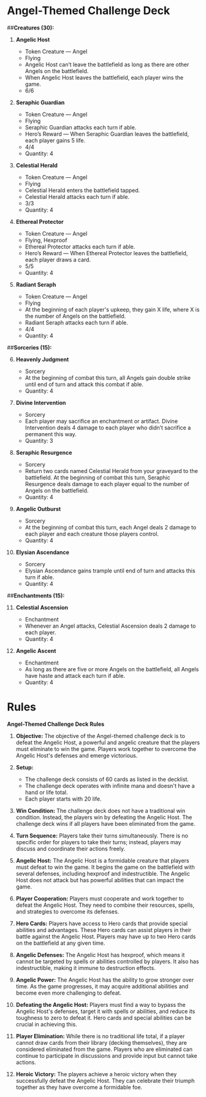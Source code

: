 # **Angel-Themed Challenge Deck**

##**Creatures (30):**

1. **Angelic Host**
   - Token Creature — Angel
   - Flying
   - Angelic Host can’t leave the battlefield as long as there are other Angels on the battlefield.
   - When Angelic Host leaves the battlefield, each player wins the game.
   - 6/6

2. **Seraphic Guardian**
   - Token Creature — Angel
   - Flying
   - Seraphic Guardian attacks each turn if able.
   - Hero’s Reward — When Seraphic Guardian leaves the battlefield, each player gains 5 life.
   - 4/4
   - Quantity: 4

3. **Celestial Herald**
   - Token Creature — Angel
   - Flying
   - Celestial Herald enters the battlefield tapped.
   - Celestial Herald attacks each turn if able.
   - 3/3
   - Quantity: 4

4. **Ethereal Protector**
   - Token Creature — Angel
   - Flying, Hexproof
   - Ethereal Protector attacks each turn if able.
   - Hero’s Reward — When Ethereal Protector leaves the battlefield, each player draws a card.
   - 5/5
   - Quantity: 4

5. **Radiant Seraph**
   - Token Creature — Angel
   - Flying
   - At the beginning of each player's upkeep, they gain X life, where X is the number of Angels on the battlefield.
   - Radiant Seraph attacks each turn if able.
   - 4/4
   - Quantity: 4

##**Sorceries (15):**

6. **Heavenly Judgment**
   - Sorcery
   - At the beginning of combat this turn, all Angels gain double strike until end of turn and attack this combat if able.
   - Quantity: 4

7. **Divine Intervention**
   - Sorcery
   - Each player may sacrifice an enchantment or artifact. Divine Intervention deals 4 damage to each player who didn’t sacrifice a permanent this way.
   - Quantity: 3

8. **Seraphic Resurgence**
   - Sorcery
   - Return two cards named Celestial Herald from your graveyard to the battlefield. At the beginning of combat this turn, Seraphic Resurgence deals damage to each player equal to the number of Angels on the battlefield.
   - Quantity: 4

9. **Angelic Outburst**
   - Sorcery
   - At the beginning of combat this turn, each Angel deals 2 damage to each player and each creature those players control.
   - Quantity: 4

10. **Elysian Ascendance**
    - Sorcery
    - Elysian Ascendance gains trample until end of turn and attacks this turn if able.
    - Quantity: 4

##**Enchantments (15):**

11. **Celestial Ascension**
    - Enchantment
    - Whenever an Angel attacks, Celestial Ascension deals 2 damage to each player.
    - Quantity: 4

12. **Angelic Ascent**
    - Enchantment
    - As long as there are five or more Angels on the battlefield, all Angels have haste and attack each turn if able.
    - Quantity: 4


# Rules

**Angel-Themed Challenge Deck Rules**

1. **Objective:** The objective of the Angel-themed challenge deck is to defeat the Angelic Host, a powerful and angelic creature that the players must eliminate to win the game. Players work together to overcome the Angelic Host's defenses and emerge victorious.

2. **Setup:** 
   - The challenge deck consists of 60 cards as listed in the decklist.
   - The challenge deck operates with infinite mana and doesn't have a hand or life total.
   - Each player starts with 20 life.

3. **Win Condition:** The challenge deck does not have a traditional win condition. Instead, the players win by defeating the Angelic Host. The challenge deck wins if all players have been eliminated from the game.

4. **Turn Sequence:** Players take their turns simultaneously. There is no specific order for players to take their turns; instead, players may discuss and coordinate their actions freely.

5. **Angelic Host:** The Angelic Host is a formidable creature that players must defeat to win the game. It begins the game on the battlefield with several defenses, including hexproof and indestructible. The Angelic Host does not attack but has powerful abilities that can impact the game.

6. **Player Cooperation:** Players must cooperate and work together to defeat the Angelic Host. They need to combine their resources, spells, and strategies to overcome its defenses.

7. **Hero Cards:** Players have access to Hero cards that provide special abilities and advantages. These Hero cards can assist players in their battle against the Angelic Host. Players may have up to two Hero cards on the battlefield at any given time.

8. **Angelic Defenses:** The Angelic Host has hexproof, which means it cannot be targeted by spells or abilities controlled by players. It also has indestructible, making it immune to destruction effects.

9. **Angelic Power:** The Angelic Host has the ability to grow stronger over time. As the game progresses, it may acquire additional abilities and become even more challenging to defeat.

10. **Defeating the Angelic Host:** Players must find a way to bypass the Angelic Host's defenses, target it with spells or abilities, and reduce its toughness to zero to defeat it. Hero cards and special abilities can be crucial in achieving this.

11. **Player Elimination:** While there is no traditional life total, if a player cannot draw cards from their library (decking themselves), they are considered eliminated from the game. Players who are eliminated can continue to participate in discussions and provide input but cannot take actions.

12. **Heroic Victory:** The players achieve a heroic victory when they successfully defeat the Angelic Host. They can celebrate their triumph together as they have overcome a formidable foe.

